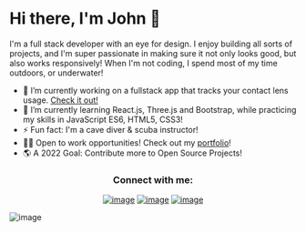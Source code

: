 
  # Hi there, I'm John 👋

I'm a full stack developer with an eye for design. I enjoy building all sorts of projects, and I'm super passionate in making sure it not only looks good, but also works responsively! When I'm not coding, I spend most of my time outdoors, or underwater! 


- 🔭 I’m currently working on a fullstack app that tracks your contact lens usage. [Check it out!](https://johnmichaeld.github.io/contact-Solution/)
- 🌱 I’m currently learning React.js, Three.js and Bootstrap, while practicing my skills in JavaScript ES6, HTML5, CSS3!
- ⚡ Fun fact: I'm a cave diver & scuba instructor!
- 👨‍💻 Open to work opportunities! Check out my [portfolio](https://johnmichaeld.github.io/portfolio/)! 
- 🌎 A 2022 Goal: Contribute more to Open Source Projects!

<h3 align="center">Connect with me:</h3>
<div align="center">

[![image](https://img.shields.io/badge/LinkedIn-0077B5?style=for-the-badge&logo=linkedin&logoColor=white)](https://www.linkedin.com/in/john-darrin/)
[![image](https://img.shields.io/badge/Twitter-1DA1F2?style=for-the-badge&logo=twitter&logoColor=white)](https://twitter.com/_JohnMichael_D)
[![image](https://img.shields.io/badge/Gmail-D14836?style=for-the-badge&logo=gmail&logoColor=white)](mailto:john.darrin1@gmail.com)
  
</div>


![image](https://www.codewars.com/users/GonzoJMD/badges/small)
